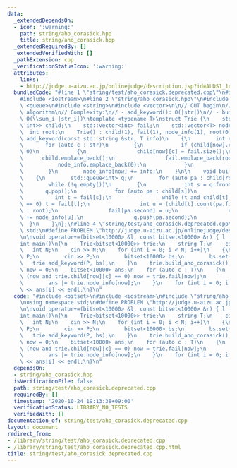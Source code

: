 ```yaml
---
data:
  _extendedDependsOn:
  - icon: ':warning:'
    path: string/aho_corasick.hpp
    title: string/aho_corasick.hpp
  _extendedRequiredBy: []
  _extendedVerifiedWith: []
  _pathExtension: cpp
  _verificationStatusIcon: ':warning:'
  attributes:
    links:
    - http://judge.u-aizu.ac.jp/onlinejudge/description.jsp?id=ALDS1_14_D
  bundledCode: "#line 1 \"string/test/aho_corasick.deprecated.cpp\"\n#include <bitset>\n\
    #include <iostream>\n#line 2 \"string/aho_corasick.hpp\"\n#include <map>\n#include\
    \ <queue>\n#include <string>\n#include <vector>\n\n// CUT begin\n// Aho-Corasick\
    \ algorithm\n// Complexity:\n// - add_keyword(): O(|str|)\n// - build_aho_corasick():\
    \ O(\\sum_i |str_i|)\ntemplate <typename T>\nstruct Trie {\n    std::vector<std::map<char,\
    \ int>> child;\n    std::vector<int> fail;\n    std::vector<T> node_info;\n  \
    \  int root;\n    Trie() : child(1), fail(1), node_info(1), root(0) {}\n    void\
    \ add_keyword(const std::string &str, T info)\n    {\n        int now = 0;\n \
    \       for (auto c : str)\n        {\n            if (child[now].count(c) ==\
    \ 0)\n            {\n                child[now][c] = fail.size();\n          \
    \      child.emplace_back();\n                fail.emplace_back(root);\n     \
    \           node_info.emplace_back(0);\n            }\n            now = child[now][c];\n\
    \        }\n        node_info[now] += info;\n    }\n\n    void build_aho_corasick()\n\
    \    {\n        std::queue<int> q;\n        for (auto pa : child[root]) q.push(pa.second);\n\
    \        while (!q.empty())\n        {\n            int s = q.front();\n     \
    \       q.pop();\n            for (auto pa : child[s])\n            {\n      \
    \          int t = fail[s];\n                while (t and child[t].count(pa.first)\
    \ == 0) t = fail[t];\n                int u = (child[t].count(pa.first) ? child[t][pa.first]\
    \ : root);\n                fail[pa.second] = u;\n                node_info[pa.second]\
    \ += node_info[u];\n                q.push(pa.second);\n            }\n      \
    \  }\n    }\n};\n#line 4 \"string/test/aho_corasick.deprecated.cpp\"\nusing namespace\
    \ std;\n#define PROBLEM \"http://judge.u-aizu.ac.jp/onlinejudge/description.jsp?id=ALDS1_14_D\"\
    \n\nvoid operator+=(bitset<10000> &l, const bitset<10000> &r) { l |= r; }\n\n\
    int main()\n{\n    Trie<bitset<10000>> trie;\n    string T;\n    cin >> T;\n \
    \   int N;\n    cin >> N;\n    for (int i = 0; i < N; i++)\n    {\n        string\
    \ P;\n        cin >> P;\n        bitset<10000> bs;\n        bs.set(i);\n     \
    \   trie.add_keyword(P, bs);\n    }\n    trie.build_aho_corasick();\n\n    int\
    \ now = 0;\n    bitset<10000> ans;\n    for (auto c : T)\n    {\n        while\
    \ (now and trie.child[now][c] == 0) now = trie.fail[now];\n        now = trie.child[now][c];\n\
    \        ans |= trie.node_info[now];\n    }\n    for (int i = 0; i < N; i++) cout\
    \ << ans[i] << endl;\n}\n"
  code: "#include <bitset>\n#include <iostream>\n#include \"string/aho_corasick.hpp\"\
    \nusing namespace std;\n#define PROBLEM \"http://judge.u-aizu.ac.jp/onlinejudge/description.jsp?id=ALDS1_14_D\"\
    \n\nvoid operator+=(bitset<10000> &l, const bitset<10000> &r) { l |= r; }\n\n\
    int main()\n{\n    Trie<bitset<10000>> trie;\n    string T;\n    cin >> T;\n \
    \   int N;\n    cin >> N;\n    for (int i = 0; i < N; i++)\n    {\n        string\
    \ P;\n        cin >> P;\n        bitset<10000> bs;\n        bs.set(i);\n     \
    \   trie.add_keyword(P, bs);\n    }\n    trie.build_aho_corasick();\n\n    int\
    \ now = 0;\n    bitset<10000> ans;\n    for (auto c : T)\n    {\n        while\
    \ (now and trie.child[now][c] == 0) now = trie.fail[now];\n        now = trie.child[now][c];\n\
    \        ans |= trie.node_info[now];\n    }\n    for (int i = 0; i < N; i++) cout\
    \ << ans[i] << endl;\n}\n"
  dependsOn:
  - string/aho_corasick.hpp
  isVerificationFile: false
  path: string/test/aho_corasick.deprecated.cpp
  requiredBy: []
  timestamp: '2020-10-24 19:13:38+09:00'
  verificationStatus: LIBRARY_NO_TESTS
  verifiedWith: []
documentation_of: string/test/aho_corasick.deprecated.cpp
layout: document
redirect_from:
- /library/string/test/aho_corasick.deprecated.cpp
- /library/string/test/aho_corasick.deprecated.cpp.html
title: string/test/aho_corasick.deprecated.cpp
---
```

